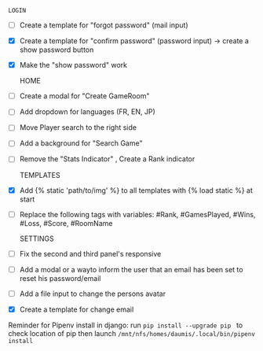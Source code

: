     LOGIN

- [ ] Create a template for "forgot password" (mail input)
- [X] Create a template for "confirm password" (password input) -> create a show password button
- [X] Make the "show password" work


    HOME
- [ ] Create a modal for "Create GameRoom"
- [ ] Add dropdown for languages (FR, EN, JP)
- [ ] Move Player search to the right side
- [ ] Add a background for "Search Game"
- [ ] Remove the "Stats Indicator" , Create a Rank indicator

    TEMPLATES
- [x] Add {% static 'path/to/img' %} to all templates with {% load static %} at start
- [ ] Replace the following tags with variables: #Rank, #GamesPlayed, #Wins, #Loss, #Score, #RoomName


    SETTINGS
- [ ] Fix the second and third panel's responsive
- [ ] Add a modal or a wayto inform the user that an email has been set to reset his password/email
- [ ] Add a file input to change the persons avatar
- [X] Create a template for change email

Reminder for Pipenv install in django:
run ```pip install --upgrade pip ``` to check location of pip
then launch ```/mnt/nfs/homes/daumis/.local/bin/pipenv install```